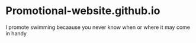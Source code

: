# Promotional-website.github.io

I promote swimming becaause you never know when or where it may come in handy